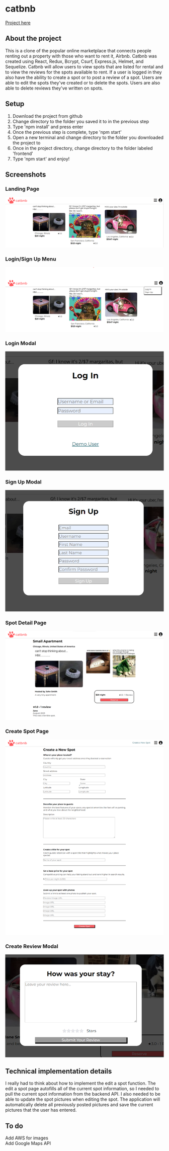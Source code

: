 # catbnb
[Project here](https://airbnb-project-iiu1.onrender.com/)

## About the project
This is a clone of the popular online marketplace that connects people renting out a property with those who want to rent it, Airbnb. Catbnb was created using React, Redux, Bcrypt, Csurf, Express.js, Helmet, and Sequelize. Catbnb will allow users to view spots that are listed for rental and to view the reviews for the spots available to rent. If a user is logged in they also have the ability to create a spot or to post a review of a spot. Users are able to edit the spots they've created or to delete the spots. Users are also able to delete reviews they've written on spots.

## Setup
1. Download the project from github
2. Change directory to the folder you saved it to in the previous step
3. Type 'npm install' and press enter
4. Once the previous step is complete, type 'npm start'
5. Open a new terminal and change directory to the folder you downloaded the project to
6. Once in the project directory, change directory to the folder labeled 'frontend'
7. Type 'npm start' and enjoy! 

## Screenshots

### Landing Page
![Landing Page](https://github.com/eanorman/AirBnBProject/blob/main/frontend/public/catbnb/landing-page.png?raw=true)

### Login/Sign Up Menu
![Login Signup Modal](https://github.com/eanorman/AirBnBProject/blob/main/frontend/public/catbnb/login-signup-modal.png?raw=true)

### Login Modal
![Login Modal](https://github.com/eanorman/AirBnBProject/blob/main/frontend/public/catbnb/login-modal.png?raw=true)

### Sign Up Modal
![Sign Up Modal](https://github.com/eanorman/AirBnBProject/blob/main/frontend/public/catbnb/signupmodal.png?raw=true)

### Spot Detail Page
![Spot Detail Page](https://github.com/eanorman/AirBnBProject/blob/main/frontend/public/catbnb/spot-page.png?raw=true)

### Create Spot Page
![Create Spot Page](https://github.com/eanorman/AirBnBProject/blob/main/frontend/public/catbnb/create-spot.png?raw=true)

### Create Review Modal
![Create Review Modal](https://github.com/eanorman/AirBnBProject/blob/main/frontend/public/catbnb/review-modal.png?raw=true)

## Technical implementation details
I really had to think about how to implement the edit a spot function. The edit a spot page autofills all of the current spot information, so I needed to pull the current spot information from the backend API. I also needed to be able to update the spot pictures when editing the spot. The application will automatically delete all previously posted pictures and save the current pictures that the user has entered.


## To do
  Add AWS for images  
  Add Google Maps API  
